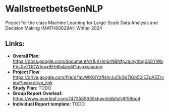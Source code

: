 # WallstreetbetsGenNLP
Project for the class Machine Learning for Large-Scale Data Analysis and Decision Making (MATH60629A): Winter 2024

## Links: 
- **Overall Plan**: https://docs.google.com/document/d/1LKHm6rN9NfpJtunyhbq0bSYWbFVsXy2OCWhmx8Fh6b4/edit?usp=sharing 
- **Project Flow**: https://drive.google.com/file/d/1pyWK6iYzfIshrJuCkGp7iGb50lEZpA5Z/view?usp=drive_link 
- **Study Plan:** TODO
- **Group Report Overleaf:** https://www.overleaf.com/7473585635khwnhtdbfsfr#f58bc4 
- **Individual Report template:** TODO 
